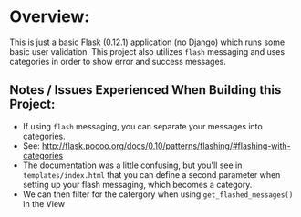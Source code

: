 # Overview:
This is just a basic Flask (0.12.1) application (no Django) which runs some
basic user validation. This project also utilizes `flash` messaging and
uses categories in order to show error and success messages.

## Notes / Issues Experienced When Building this Project:
+ If using `flash` messaging, you can separate your messages into categories.
+ See: http://flask.pocoo.org/docs/0.10/patterns/flashing/#flashing-with-categories
+ The documentation was a little confusing, but you'll see in `templates/index.html` that you can define a second parameter when setting up your flash messaging, which becomes a category.
+ We can then filter for the catergory when using `get_flashed_messages()` in the View
